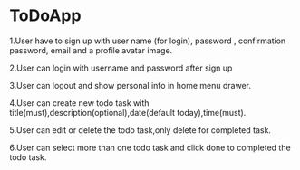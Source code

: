 # ToDoApp

1.User have to sign up with user name (for login), password , confirmation password, email and a profile avatar image.

2.User can login with username and password after sign up

3.User can logout and show personal info in home menu drawer.

4.User can create new todo task with title(must),description(optional),date(default today),time(must).

5.User can edit or delete the todo task,only delete for completed task.

6.User can select more than one todo task and click done to completed the todo task.



